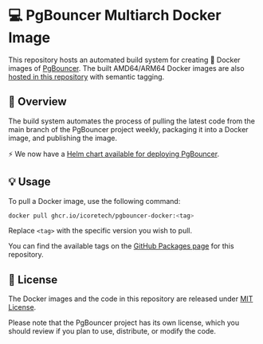 # 💻 PgBouncer Multiarch Docker Image

 This repository hosts an automated build system for creating 🐳 Docker images of [PgBouncer](https://www.pgbouncer.org/).
 The built AMD64/ARM64 Docker images are also [hosted in this repository](https://github.com/icoretech/pgbouncer-docker/pkgs/container/pgbouncer-docker) with semantic tagging.

## 📖 Overview

The build system automates the process of pulling the latest code from the main branch of the PgBouncer project weekly, packaging it into a Docker image, and publishing the image.

⚡️ We now have a [Helm chart available for deploying PgBouncer](https://github.com/icoretech/helm).

## 💡 Usage

To pull a Docker image, use the following command:

```bash
docker pull ghcr.io/icoretech/pgbouncer-docker:<tag>
```

Replace `<tag>` with the specific version you wish to pull.

You can find the available tags on the [GitHub Packages page](https://github.com/icoretech/pgbouncer-docker/pkgs/container/pgbouncer-docker) for this repository.

## 📄 License

The Docker images and the code in this repository are released under [MIT License](LICENSE).

Please note that the PgBouncer project has its own license, which you should review if you plan to use, distribute, or modify the code.
